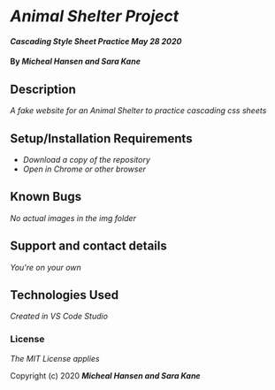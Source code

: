 # _Animal Shelter Project_

#### _Cascading Style Sheet Practice May 28 2020_

#### By _**Micheal Hansen and Sara Kane**_

## Description

_A fake website for an Animal Shelter to practice cascading css sheets_

## Setup/Installation Requirements

* _Download a copy of the repository_
* _Open in Chrome or other browser_

## Known Bugs

_No actual images in the img folder_

## Support and contact details

_You're on your own_

## Technologies Used

_Created in VS Code Studio_

### License

*The MIT License applies*

Copyright (c) 2020 **_Micheal Hansen and Sara Kane_**